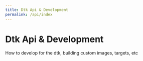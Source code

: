 ```yaml
---
title: Dtk Api & Development
permalink: /api/index
---
```


# Dtk Api & Development

How to develop for the dtk, building custom images, targets, etc


